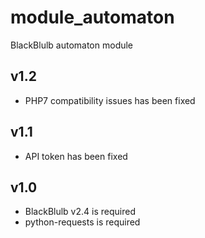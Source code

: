 module_automaton
================

BlackBlulb automaton module


v1.2
---------------------------------
- PHP7 compatibility issues has been fixed


v1.1
---------------------------------
- API token has been fixed


v1.0
---------------------------------
- BlackBlulb v2.4 is required
- python-requests is required
